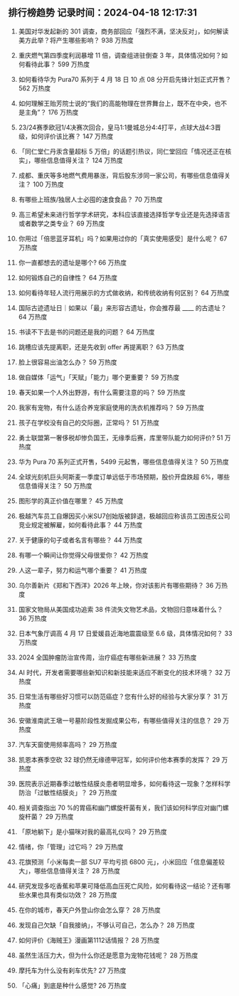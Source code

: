 
## 排行榜趋势 记录时间：2024-04-18 12:17:31
  
  1. 美国对华发起新的 301 调查，商务部回应「强烈不满，坚决反对」，如何解读美方此举？将产生哪些影响？ 938 万热度
    
  2. 重庆燃气第四季度利润暴增 11 倍，调查组进驻倒查 3 年，具体情况如何？如何看待此事？ 599 万热度
    
  3. 如何看待华为 Pura70 系列于 4 月 18 日 10 点 08 分开启先锋计划正式开售？ 562 万热度
    
  4. 如何理解王贻芳院士说的“我们的高能物理在世界舞台上，既不在中央，也不是主角”？ 176 万热度
    
  5. 23/24赛季欧冠1/4决赛次回合，皇马1:1曼城总分4:4打平，点球大战4:3晋级，如何评价该比赛？ 147 万热度
    
  6. 「同仁堂仁丹汞含量超标 5 万倍」的话题引热议，同仁堂回应「情况还正在核实」，哪些信息值得关注？ 124 万热度
    
  7. 成都、重庆等多地燃气费用暴涨，背后股东涉同一家公司，有哪些信息值得关注？ 100 万热度
    
  8. 有哪些上班族/独居人士必囤的速食食品？ 70 万热度
    
  9. 高三希望未来进行哲学学术研究，本科应该直接选择哲学专业还是先选择语言或者数学之类专业？ 69 万热度
    
  10. 你用过「倍思蓝牙耳机」吗？如果用过你的「真实使用感受］是什么呢？ 67 万热度
    
  11. 你一直都想去的遗址是哪个? 66 万热度
    
  12. 如何锻炼自己的自律性？ 64 万热度
    
  13. 如何看待年轻人流行用展示的方式做收纳，和传统收纳有何区别？ 64 万热度
    
  14. 国际古迹遗址日｜如果以「最」来形容古遗址，你会推荐最 ____ 的古遗址？ 64 万热度
    
  15. 书读不下去是书的问题还是我的问题？ 64 万热度
    
  16. 跳槽应该先提离职，还是先收到 offer 再提离职？ 63 万热度
    
  17. 脸上很容易出油怎么办？ 59 万热度
    
  18. 做自媒体「运气」「天赋」「能力」哪个更重要？ 59 万热度
    
  19. 春天如果一个人外出野游，有什么需要注意的吗？ 59 万热度
    
  20. 我家有宠物，有什么适合养宠家庭使用的洗衣机推荐吗？ 59 万热度
    
  21. 孩子在学校没有自己的交际圈，正常吗？ 51 万热度
    
  22. 勇士联盟第一奢侈税却惨负国王，无缘季后赛，库里带队能力如何评价? 51 万热度
    
  23. 华为 Pura 70 系列正式开售，5499 元起售，哪些信息值得关注？ 50 万热度
    
  24. 全球光刻机巨头阿斯麦一季度订单远低于市场预期，股价开盘跌超 6%，哪些信息值得关注？ 50 万热度
    
  25. 图形学的真正价值在哪里？ 45 万热度
    
  26. 极越汽车员工自爆因买小米SU7创始版被辞退，极越回应称该员工因违反公司竞业规定被解雇，如何看待此事？ 44 万热度
    
  27. 关于健康的句子或者名言有哪些？ 44 万热度
    
  28. 有哪一个瞬间让你觉得父母很爱你？ 42 万热度
    
  29. 人这一辈子，努力和运气哪个重要？ 41 万热度
    
  30. 乌尔善新片《郑和下西洋》2026 年上映，你对该影片有哪些期待？ 36 万热度
    
  31. 国家文物局从美国成功追索 38 件流失文物艺术品，文物回归意味着什么？ 36 万热度
    
  32. 日本气象厅调高 4 月 17 日爱媛县近海地震震级至 6.6 级，具体情况如何？ 33 万热度
    
  33. 2024 全国肿瘤防治宣传周，治疗癌症有哪些新进展？ 33 万热度
    
  34. AI 时代，开发者需要哪些新知识和新技能来适应不断变化的技术环境？ 32 万热度
    
  35. 日常生活有哪些好习惯可以防范癌症？您有什么好的经验与大家分享？ 31 万热度
    
  36. 安徽淮南武王墩一号墓阶段性发掘成果公布，有哪些值得关注的信息？ 29 万热度
    
  37. 汽车天窗使用频率高吗？ 29 万热度
    
  38. 凯恩本赛季空砍 32 球仍然无缘德甲冠军，如何评价他本赛季的发挥？ 29 万热度
    
  39. 医院表示近期春季过敏性结膜炎患者明显增多，如何看待这一现象？怎样科学防治「过敏性结膜炎」？ 29 万热度
    
  40. 相关调查指出 70 %的胃癌和幽门螺旋杆菌有关，我们该如何科学应对幽门螺旋杆菌？ 29 万热度
    
  41. 「原地躺下」是小猫咪对我的最高礼仪吗？ 29 万热度
    
  42. 情绪，你「管理」过它吗？ 29 万热度
    
  43. 花旗预测「小米每卖一部 SU7 平均亏损 6800 元」，小米回应「信息偏差较大」，哪些信息值得关注？ 28 万热度
    
  44. 研究发现多吃香蕉和苹果可降低高血压死亡风险，如何看待这一结论？还有哪些水果也具有类似功效？ 28 万热度
    
  45. 在你的城市，春天户外登山你会怎么穿？ 28 万热度
    
  46. 发现自己欠缺「自我接纳」，不够认可自己，怎么办？ 28 万热度
    
  47. 如何评价《海贼王》漫画第1112话情报？ 28 万热度
    
  48. 虽然生活压力大，但为什么你还是愿意为宠物花钱呢？ 28 万热度
    
  49. 摩托车为什么没有刹车优先? 27 万热度
    
  50. 「心痛」到底是种什么感觉? 26 万热度
    